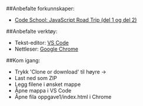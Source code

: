 ##Anbefalte forkunnskaper:
 + [Code School: JavaScript Road Trip (del 1 og del 2)](https://www.codeschool.com/learn/javascript)
 
##Anbefalte verktøy:
 + Tekst-editor: [VS Code](https://code.visualstudio.com)
 + Nettleser: [Google Chrome](https://www.google.com/chrome)

##Kom igang:
 + Trykk 'Clone or download' til høyre ->
 + Last ned som ZIP
 + Legg filene i ønsket mappe
 + Åpne mappa i VS Code
 + Åpne fila oppgave1/index.html i Chrome
